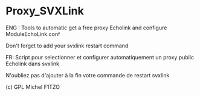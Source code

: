 # Proxy_SVXLink

ENG :
Tools to automatic get a free proxy Echolink and configure ModuleEchoLink.conf

Don't forget to add your svxlink restart command 

FR:
Script pour selectionner et configurer automatiquement un proxy public Echolink dans svxlink

N'oubliez pas d'ajouter à la fin votre commande de restart svxlink

(c) GPL Michel F1TZO
